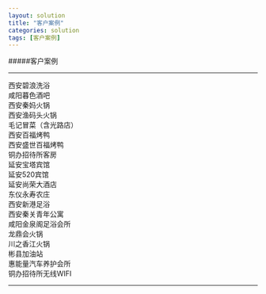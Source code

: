 ```yaml
---
layout: solution
title: "客户案例"
categories: solution
tags: [客户案例]
---
```

#####客户案例
<hr/>
<div class="row">
	<div class="col-md-4">西安碧浪洗浴</div>
	<div class="col-md-4">咸阳暮色酒吧</div>
	<div class="col-md-4">西安秦妈火锅</div>
	<div class="col-md-4">西安渔码头火锅</div>
	<div class="col-md-4">毛记冒菜（含光路店）</div>
	<div class="col-md-4">西安百福烤鸭</div>
	<div class="col-md-4">西安盛世百福烤鸭</div>
	<div class="col-md-4">铜办招待所客房</div>
	<div class="col-md-4">延安宝塔宾馆</div>
	<div class="col-md-4">延安520宾馆</div>
	<div class="col-md-4">延安尚荣大酒店</div>
	<div class="col-md-4">东仪永寿农庄</div>
	<div class="col-md-4">西安新港足浴</div>
	<div class="col-md-4">西安秦关青年公寓</div>
	<div class="col-md-4">咸阳金泉阁足浴会所</div>
	<div class="col-md-4">龙鼎会火锅</div>
	<div class="col-md-4">川之香江火锅</div>
	<div class="col-md-4">彬县加油站</div>
	<div class="col-md-4">惠能量汽车养护会所</div>
	<div class="col-md-4">铜办招待所无线WIFI</div>
</div>
<hr/>

	

